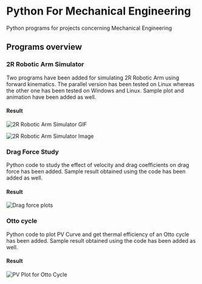 # Python For Mechanical Engineering
Python programs for projects concerning Mechanical Engineering

## Programs overview

### 2R Robotic Arm Simulator
Two programs have been added for simulating 2R Robotic Arm using forward kinematics. The parallel version has been tested on Linux whereas the other one has been tested on Windows and Linux. Sample plot and animation have been added as well.

#### Result

![2R Robotic Arm Simulator GIF](https://github.com/vishwesh5/PythonForMechanicalEngineering/raw/master/animation2R.gif)

![2R Robotic Arm Simulator Image](https://github.com/vishwesh5/PythonForMechanicalEngineering/raw/master/plot_000019.png)

### Drag Force Study
Python code to study the effect of velocity and drag coefficients on drag force has been added. Sample result obtained using the code has been added as well.

#### Result

![Drag force plots](https://github.com/vishwesh5/PythonForMechanicalEngineering/raw/master/drag-force-plots.png)

### Otto cycle
Python code to plot PV Curve and get thermal efficiency of an Otto cycle has been added. Sample result obtained using the code has been added as well.

#### Result

![PV Plot for Otto Cycle](https://github.com/vishwesh5/PythonForMechanicalEngineering/raw/master/Otto_cycle.png)
